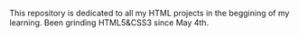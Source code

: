 <p>This repository is dedicated to all my HTML projects in the beggining of my learning.</b>
Been grinding HTML5&CSS3 since May 4th.<p>

